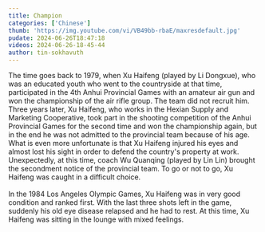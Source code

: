```yaml
---
title: Champion
categories: ['Chinese']
thumb: 'https://img.youtube.com/vi/VB49bb-rbaE/maxresdefault.jpg'
pudate: 2024-06-26T18:47:18
videos: 2024-06-26-18-45-44
author: tin-sokhavuth
---
```

The time goes back to 1979, when Xu Haifeng (played by Li Dongxue), who was an educated youth who went to the countryside at that time, participated in the 4th Anhui Provincial Games with an amateur air gun and won the championship of the air rifle group. The team did not recruit him. Three years later, Xu Haifeng, who works in the Hexian Supply and Marketing Cooperative, took part in the shooting competition of the Anhui Provincial Games for the second time and won the championship again, but in the end he was not admitted to the provincial team because of his age. What is even more unfortunate is that Xu Haifeng injured his eyes and almost lost his sight in order to defend the country's property at work. Unexpectedly, at this time, coach Wu Quanqing (played by Lin Lin) brought the secondment notice of the provincial team. To go or not to go, Xu Haifeng was caught in a difficult choice.
<br/><br/>
In the 1984 Los Angeles Olympic Games, Xu Haifeng was in very good condition and ranked first. With the last three shots left in the game, suddenly his old eye disease relapsed and he had to rest. At this time, Xu Haifeng was sitting in the lounge with mixed feelings.